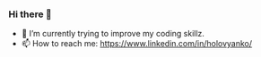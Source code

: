### Hi there 👋

- 🌱 I’m currently trying to improve my coding skillz.
- 📫 How to reach me: https://www.linkedin.com/in/holovyanko/



<!--
**Holovyanko/Holovyanko** is a ✨ _special_ ✨ repository because its `README.md` (this file) appears on your GitHub profile.

Here are some ideas to get you started:

- 🔭 I’m currently working on ...
- 
- 👯 I’m looking to collaborate on ...
- 🤔 I’m looking for help with ...
- 💬 Ask me about ...
- 
- 😄 Pronouns: ...
- ⚡ Fun fact: ...
-->

